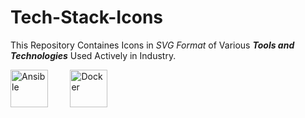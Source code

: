 # Tech-Stack-Icons

This Repository Containes Icons in *SVG Format* of Various ***Tools and Technologies*** Used Actively in Industry.

<a href="https://ansible.com/" title="Ansible"><img src="https://github.com/patil-prajwal/Tech-Stack-Icons/Icons/ansible.svg" alt="Ansible" width="60px" height="60px"></a>&nbsp;&nbsp;&nbsp;&nbsp;&nbsp;&nbsp;&nbsp;&nbsp;
<a href="https://docker.com/" title="Docker"><img src="https://github.com/patil-prajwal/Tech-Stack-Icons/Icons/docker-icon.svg" alt="Docker" width="60px" height="60px"></a>&nbsp;&nbsp;&nbsp;&nbsp;&nbsp;&nbsp;&nbsp;&nbsp;
